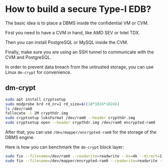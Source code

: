 # How to build a secure Type-I EDB?

The basic idea is to place a DBMS inside the confidential VM or CVM.

First you need to have a CVM in hand, like AMD SEV or Intel TDX.

Then you can install PostgreSQL or MySQL inside the CVM.

Finally, make sure you are using an SSH tunnel to communicate with the CVM and PostgreSQL.

In order to prevent data breach from the untrusted storage, you can use Linux `dm-crypt` for convenience.

## dm-crypt

```bash
sudo apt install cryptsetup
sudo modprobe brd rd_nr=1 rd_size=$((10*1024*1024))
ls /dev/ram0
fallocate -l 2M crypthdr.img
sudo cryptsetup luksFormat /dev/ram0 --header crypthdr.img
sudo cryptsetup open --header crypthdr.img /dev/ram0 encrypted-ram0
```

After that, you can use `/dev/mapper/encrypted-ram0` for the storage of the DBMS engine.

Here is how you can benchmark the `dm-crypt` block layer:
```bash
sudo fio --filename=/dev/ram0 --readwrite=readwrite --bs=4k --direct=1 --loops=10 --name=plain
sudo fio --filename=/dev/mapper/encrypted-ram0 --readwrite=readwrite --bs=4k --direct=1 --loops=1 --name=crypt
```